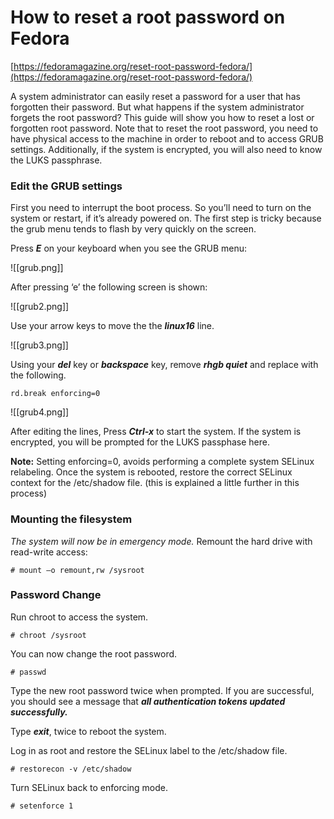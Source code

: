 # How to reset a root password on Fedora

[https://fedoramagazine.org/reset-root-password-fedora/](https://fedoramagazine.org/reset-root-password-fedora/)

A system administrator can easily reset a password for a user that has forgotten their password. But what happens if the system administrator forgets the root password? This guide will show you how to reset a lost or forgotten root password. Note that to reset the root password, you need to have physical access to the machine in order to reboot and to access GRUB settings. Additionally, if the system is encrypted, you will also need to know the LUKS passphrase.

### Edit the GRUB settings

First you need to interrupt the boot process. So you’ll need to turn on the system or restart, if it’s already powered on. The first step is tricky because the grub menu tends to flash by very quickly on the screen.

Press ***E*** on your keyboard when you see the GRUB menu:

![[grub.png]]

After pressing ‘e’ the following screen is shown:

![[grub2.png]]

Use your arrow keys to move the the ***linux16*** line.

![[grub3.png]]

Using your ***del*** key or ***backspace*** key, remove ***rhgb quiet*** and replace with the following.

```
rd.break enforcing=0
```

![[grub4.png]]

After editing the lines, Press ***Ctrl-x*** to start the system. If the system is encrypted, you will be prompted for the LUKS passphase here.

**Note:** Setting enforcing=0, avoids performing a complete system SELinux relabeling. Once the system is rebooted, restore the correct SELinux context for the /etc/shadow file. (this is explained a little further in this process)

### Mounting the filesystem

*The system will now be in emergency mode.* Remount the hard drive with read-write access:

```
# mount –o remount,rw /sysroot
```

### **Password Change**

Run chroot to access the system.

```
# chroot /sysroot
```

You can now change the root password.

```
# passwd
```

Type the new root password twice when prompted. If you are successful, you should see a message that ***all authentication tokens updated successfully.***

Type ***exit***, twice to reboot the system.

Log in as root and restore the SELinux label to the /etc/shadow file.

```
# restorecon -v /etc/shadow
```

Turn SELinux back to enforcing mode.

```
# setenforce 1
```